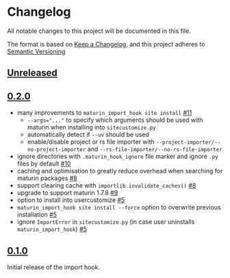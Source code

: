 # Changelog

All notable changes to this project will be documented in this file.

The format is based on [Keep a Changelog](https://keepachangelog.com/en/1.0.0/),
and this project adheres to [Semantic Versioning](https://semver.org/spec/v2.0.0.html)

## [Unreleased]

## [0.2.0]

- many improvements to `maturin_import_hook site install` [#11](https://github.com/PyO3/maturin-import-hook/pull/11)
    - `--args="..."` to specify which arguments should be used with maturin when installing into `sitecustomize.py`
    - automatically detect if `--uv` should be used
    - enable/disable project or rs file importer with
      `--project-importer/--no-project-importer` and `--rs-file-importer/--no-rs-file-importer`
- ignore directories with `.maturin_hook_ignore` file marker and ignore `.py` files by default [#10](https://github.com/PyO3/maturin-import-hook/pull/10)
- caching and optimisation to greatly reduce overhead when searching for maturin packages [#8](https://github.com/PyO3/maturin-import-hook/pull/8)
- support clearing cache with `importlib.invalidate_caches()` [#8](https://github.com/PyO3/maturin-import-hook/pull/8)
- upgrade to support maturin 1.7.8 [#9](https://github.com/PyO3/maturin-import-hook/pull/9)
- option to install into usercustomize [#5](https://github.com/PyO3/maturin-import-hook/pull/5)
- `maturin_import_hook site install --force` option to overwrite previous installation [#5](https://github.com/PyO3/maturin-import-hook/pull/5)
- ignore `ImportError` in `sitecustomize.py` (in case user uninstalls `maturin_import_hook`) [#5](https://github.com/PyO3/maturin-import-hook/pull/5)

## [0.1.0]

Initial release of the import hook.

[Unreleased]: https://github.com/pyo3/maturin-import-hook/compare/v0.2.0...HEAD
[0.2.0]: https://github.com/pyo3/maturin-import-hook/compare/v0.1.0...v0.2.0
[0.1.0]: https://github.com/pyo3/maturin-import-hook/compare/c2689735a61a322998f7304a113b7c74b8108ab3...v0.1.0
